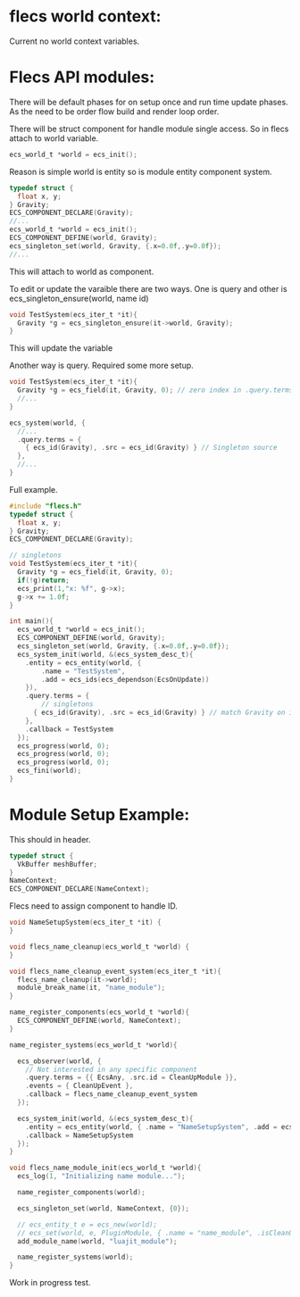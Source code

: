 # flecs world context:
  Current no world context variables.

# Flecs API modules:
  There will be default phases for on setup once and run time update phases. As the need to be order flow build and render loop order.

  There will be struct component for handle module single access. So in flecs attach to world variable. 
```c
ecs_world_t *world = ecs_init();
```
  Reason is simple world is entity so is module entity component system.

```c
typedef struct {
  float x, y;
} Gravity;
ECS_COMPONENT_DECLARE(Gravity);
//...
ecs_world_t *world = ecs_init();
ECS_COMPONENT_DEFINE(world, Gravity);
ecs_singleton_set(world, Gravity, {.x=0.0f,.y=0.0f});
//...
```
  This will attach to world as component.

  To edit or update the varaible there are two ways. One is query and other is ecs_singleton_ensure(world, name id)

```c
void TestSystem(ecs_iter_t *it){
  Gravity *g = ecs_singleton_ensure(it->world, Gravity);
}
```
  This will update the variable

  Another way is query. Required some more setup.
```c
void TestSystem(ecs_iter_t *it){
  Gravity *g = ecs_field(it, Gravity, 0); // zero index in .query.terms
  //...
}
```
```c
ecs_system(world, {
  //...
  .query.terms = {
    { ecs_id(Gravity), .src = ecs_id(Gravity) } // Singleton source
  },
  //...
}
```
Full example.
```c
#include "flecs.h"
typedef struct {
  float x, y;
} Gravity;
ECS_COMPONENT_DECLARE(Gravity);

// singletons
void TestSystem(ecs_iter_t *it){
  Gravity *g = ecs_field(it, Gravity, 0);
  if(!g)return;
  ecs_print(1,"x: %f", g->x);
  g->x += 1.0f;
}

int main(){
  ecs_world_t *world = ecs_init();
  ECS_COMPONENT_DEFINE(world, Gravity);
  ecs_singleton_set(world, Gravity, {.x=0.0f,.y=0.0f});
  ecs_system_init(world, &(ecs_system_desc_t){
    .entity = ecs_entity(world, { 
        .name = "TestSystem", 
        .add = ecs_ids(ecs_dependson(EcsOnUpdate)) 
    }),
    .query.terms = {
	    // singletons
      { ecs_id(Gravity), .src = ecs_id(Gravity) } // match Gravity on itself
    },
    .callback = TestSystem
  });
  ecs_progress(world, 0);
  ecs_progress(world, 0);
  ecs_progress(world, 0);
  ecs_fini(world);
}
```
# Module Setup Example:

This should in header.
```c
typedef struct {
  VkBuffer meshBuffer;
}
NameContext;
ECS_COMPONENT_DECLARE(NameContext);
```
Flecs need to assign component to handle ID.

```c
void NameSetupSystem(ecs_iter_t *it) {
}
```
```c
void flecs_name_cleanup(ecs_world_t *world) {
}
```
```c
void flecs_name_cleanup_event_system(ecs_iter_t *it){
  flecs_name_cleanup(it->world);
  module_break_name(it, "name_module");
}
```
```c
name_register_components(ecs_world_t *world){
  ECS_COMPONENT_DEFINE(world, NameContext);
}
```
```c
name_register_systems(ecs_world_t *world){

  ecs_observer(world, {
    // Not interested in any specific component
    .query.terms = {{ EcsAny, .src.id = CleanUpModule }},
    .events = { CleanUpEvent },
    .callback = flecs_name_cleanup_event_system
  });

  ecs_system_init(world, &(ecs_system_desc_t){
    .entity = ecs_entity(world, { .name = "NameSetupSystem", .add = ecs_ids(ecs_dependson(GlobalPhases.SetupModulePhase)) }),
    .callback = NameSetupSystem
  });
}
```
```c
void flecs_name_module_init(ecs_world_t *world){
  ecs_log(1, "Initializing name module...");

  name_register_components(world);

  ecs_singleton_set(world, NameContext, {0});

  // ecs_entity_t e = ecs_new(world);
  // ecs_set(world, e, PluginModule, { .name = "name_module", .isCleanUp = false });
  add_module_name(world, "luajit_module");

  name_register_systems(world);
}
```
  Work in progress test.
